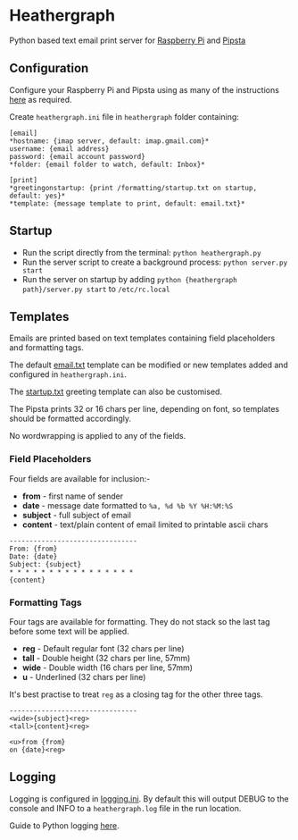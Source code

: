 # Heathergraph

Python based text email print server for [Raspberry Pi](https://www.raspberrypi.org/) and [Pipsta](http://www.pipsta.co.uk/)

## Configuration

Configure your Raspberry Pi and Pipsta using as many of the instructions [here](https://bitbucket.org/ablesystems/pipsta/wiki/Pipsta%20First-Time%20Setup) as required.

Create `heathergraph.ini` file in `heathergraph` folder containing:

```
[email]
*hostname: {imap server, default: imap.gmail.com}* 
username: {email address}
password: {email account password}
*folder: {email folder to watch, default: Inbox}*

[print]
*greetingonstartup: {print /formatting/startup.txt on startup, default: yes}*
*template: {message template to print, default: email.txt}*
```


## Startup

- Run the script directly from the terminal: `python heathergraph.py`
- Run the server script to create a background process: `python server.py start`
- Run the server on startup by adding `python {heathergraph path}/server.py start` to `/etc/rc.local`

## Templates

Emails are printed based on text templates containing field placeholders and formatting tags.

The default [email.txt](https://github.com/idiotandrobot/heathergraph/blob/master/templates/email.txt) template can be modified or new templates added and configured in `heathergraph.ini`.

The [startup.txt](https://github.com/idiotandrobot/heathergraph/blob/master/templates/startup.txt) greeting template can also be customised.

The Pipsta prints 32 or 16 chars per line, depending on font, so templates should be formatted accordingly.

No wordwrapping is applied to any of the fields.

### Field Placeholders

Four fields are available for inclusion:-

- **from** - first name of sender
- **date** - message date formatted to `%a, %d %b %Y %H:%M:%S`
- **subject** - full subject of email
- **content** - text/plain content of email limited to printable ascii chars

```
--------------------------------
From: {from}
Date: {date}
Subject: {subject}
* * * * * * * * * * * * * * * * 
{content}
```

### Formatting Tags

Four tags are available for formatting. They do not stack so the last tag before some text will be applied.

- **reg** - Default regular font (32 chars per line)
- **tall** - Double height (32 chars per line, 57mm)
- **wide** - Double width (16 chars per line, 57mm)
- **u** - Underlined (32 chars per line) 

It's best practise to treat `reg` as a closing tag for the other three tags.

```
--------------------------------
<wide>{subject}<reg>
<tall>{content}<reg>

<u>from {from}
on {date}<reg> 
```

## Logging

Logging is configured in [logging.ini](https://github.com/idiotandrobot/heathergraph/blob/master/logging.ini). By default this will output DEBUG to the console and INFO to a `heathergraph.log` file in the run location.

Guide to Python logging [here](https://docs.python.org/2/howto/logging.html).
